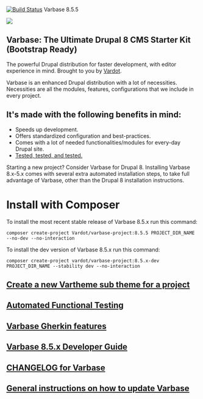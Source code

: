 [![Build Status](https://travis-ci.org/Vardot/varbase.svg?branch=8.x-5.5)](https://travis-ci.org/Vardot/varbase/builds/464356362) Varbase 8.5.5

[![](https://www.drupal.org/files/styles/grid-3/public/project-images/Medium-Logo%20Color%20with%20padding.png)](https://www.drupal.org/project/varbase)

## Varbase: The Ultimate Drupal 8 CMS Starter Kit (Bootstrap Ready)

The powerful Drupal distribution for faster development, with editor experience
in mind. Brought to you by [Vardot](https://www.vardot.com/).

Varbase is an enhanced Drupal distribution with a lot of necessities.
Necessities are all the modules, features, configurations that we include
in every project.


## It's made with the following benefits in mind:

* Speeds up development.
* Offers standardized configuration and best-practices.
* Comes with a lot of needed functionalities/modules for every-day Drupal site.
* [Tested, tested, and tested.](https://travis-ci.org/Vardot/varbase/builds)

Starting a new project? Consider Varbase for Drupal 8.
Installing Varbase 8.x-5.x comes with several extra automated installation
steps, to take full advantage of Varbase, other than the Drupal 8 installation
instructions.

# Install with Composer

To install the most recent stable release of Varbase 8.5.x run this command:
```
composer create-project Vardot/varbase-project:8.5.5 PROJECT_DIR_NAME --no-dev --no-interaction
```

To install the dev version of Varbase 8.5.x run this command:
```
composer create-project vardot/varbase-project:8.5.x-dev PROJECT_DIR_NAME --stability dev --no-interaction
```

## [Create a new Vartheme sub theme for a project](https://github.com/Vardot/varbase/tree/8.x-5.x/scripts/README.md)

## [Automated Functional Testing](https://github.com/Vardot/varbase/blob/8.x-5.x/tests/README.md)

## [Varbase Gherkin features](https://github.com/Vardot/varbase/blob/8.x-5.x/tests/features/varbase/README.md)

## [Varbase 8.5.x Developer Guide](https://docs.varbase.vardot.com)

## [CHANGELOG for Varbase](https://github.com/Vardot/varbase/blob/8.x-5.x/CHANGELOG.md)

## [General instructions on how to update Varbase](https://github.com/Vardot/varbase/blob/8.x-5.x/UPDATE.md)